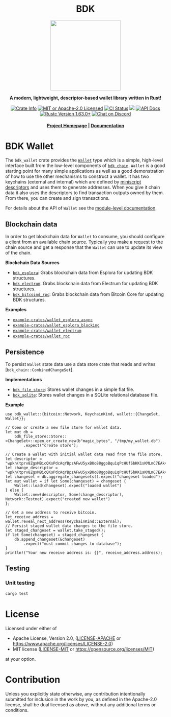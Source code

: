 <div align="center">
  <h1>BDK</h1>

  <img src="https://raw.githubusercontent.com/bitcoindevkit/bdk/master/static/bdk.png" width="220" />

  <p>
    <strong>A modern, lightweight, descriptor-based wallet library written in Rust!</strong>
  </p>

  <p>
    <a href="https://crates.io/crates/bdk_wallet"><img alt="Crate Info" src="https://img.shields.io/crates/v/bdk_wallet.svg"/></a>
    <a href="https://github.com/bitcoindevkit/bdk/blob/master/LICENSE"><img alt="MIT or Apache-2.0 Licensed" src="https://img.shields.io/badge/license-MIT%2FApache--2.0-blue.svg"/></a>
    <a href="https://github.com/bitcoindevkit/bdk/actions?query=workflow%3ACI"><img alt="CI Status" src="https://github.com/bitcoindevkit/bdk/workflows/CI/badge.svg"></a>
    <a href="https://coveralls.io/github/bitcoindevkit/bdk?branch=master"><img src="https://coveralls.io/repos/github/bitcoindevkit/bdk/badge.svg?branch=master"/></a>
    <a href="https://docs.rs/bdk_wallet"><img alt="API Docs" src="https://img.shields.io/badge/docs.rs-bdk_wallet-green"/></a>
    <a href="https://blog.rust-lang.org/2022/08/11/Rust-1.63.0.html"><img alt="Rustc Version 1.63.0+" src="https://img.shields.io/badge/rustc-1.63.0%2B-lightgrey.svg"/></a>
    <a href="https://discord.gg/d7NkDKm"><img alt="Chat on Discord" src="https://img.shields.io/discord/753336465005608961?logo=discord"></a>
  </p>

  <h4>
    <a href="https://bitcoindevkit.org">Project Homepage</a>
    <span> | </span>
    <a href="https://docs.rs/bdk_wallet">Documentation</a>
  </h4>
</div>

# BDK Wallet

The `bdk_wallet` crate provides the [`Wallet`] type which is a simple, high-level
interface built from the low-level components of [`bdk_chain`]. `Wallet` is a good starting point
for many simple applications as well as a good demonstration of how to use the other mechanisms to
construct a wallet. It has two keychains (external and internal) which are defined by
[miniscript descriptors][`rust-miniscript`] and uses them to generate addresses. When you give it
chain data it also uses the descriptors to find transaction outputs owned by them. From there, you
can create and sign transactions.

For details about the API of `Wallet` see the [module-level documentation][`Wallet`].

## Blockchain data

In order to get blockchain data for `Wallet` to consume, you should configure a client from
an available chain source. Typically you make a request to the chain source and get a response
that the `Wallet` can use to update its view of the chain.

**Blockchain Data Sources**

* [`bdk_esplora`]: Grabs blockchain data from Esplora for updating BDK structures.
* [`bdk_electrum`]: Grabs blockchain data from Electrum for updating BDK structures.
* [`bdk_bitcoind_rpc`]: Grabs blockchain data from Bitcoin Core for updating BDK structures.

**Examples**

* [`example-crates/wallet_esplora_async`](https://github.com/bitcoindevkit/bdk/tree/master/example-crates/wallet_esplora_async)
* [`example-crates/wallet_esplora_blocking`](https://github.com/bitcoindevkit/bdk/tree/master/example-crates/wallet_esplora_blocking)
* [`example-crates/wallet_electrum`](https://github.com/bitcoindevkit/bdk/tree/master/example-crates/wallet_electrum)
* [`example-crates/wallet_rpc`](https://github.com/bitcoindevkit/bdk/tree/master/example-crates/wallet_rpc)

## Persistence

To persist `Wallet` state data use a data store crate that reads and writes [`bdk_chain::CombinedChangeSet`].

**Implementations**

* [`bdk_file_store`]: Stores wallet changes in a simple flat file.
* [`bdk_sqlite`]: Stores wallet changes in a SQLite relational database file.

**Example**

<!-- compile_fail because outpoint and txout are fake variables -->
```rust,no_run
use bdk_wallet::{bitcoin::Network, KeychainKind, wallet::{ChangeSet, Wallet}};

// Open or create a new file store for wallet data.
let mut db =
    bdk_file_store::Store::<ChangeSet>::open_or_create_new(b"magic_bytes", "/tmp/my_wallet.db")
        .expect("create store");

// Create a wallet with initial wallet data read from the file store.
let descriptor = "wpkh(tprv8ZgxMBicQKsPdcAqYBpzAFwU5yxBUo88ggoBqu1qPcHUfSbKK1sKMLmC7EAk438btHQrSdu3jGGQa6PA71nvH5nkDexhLteJqkM4dQmWF9g/84'/1'/0'/0/*)";
let change_descriptor = "wpkh(tprv8ZgxMBicQKsPdcAqYBpzAFwU5yxBUo88ggoBqu1qPcHUfSbKK1sKMLmC7EAk438btHQrSdu3jGGQa6PA71nvH5nkDexhLteJqkM4dQmWF9g/84'/1'/0'/1/*)";
let changeset = db.aggregate_changesets().expect("changeset loaded");
let mut wallet = if let Some(changeset) = changeset {
    Wallet::load(changeset).expect("loaded wallet")
} else {
    Wallet::new(descriptor, Some(change_descriptor), Network::Testnet).expect("created new wallet")
};

// Get a new address to receive bitcoin.
let receive_address = wallet.reveal_next_address(KeychainKind::External);
// Persist staged wallet data changes to the file store.
let staged_changeset = wallet.take_staged();
if let Some(changeset) = staged_changeset {
    db.append_changeset(&changeset)
        .expect("must commit changes to database");
}
println!("Your new receive address is: {}", receive_address.address);
```

<!-- ### Sync the balance of a descriptor -->

<!-- ```rust,no_run -->
<!-- use bdk_wallet::Wallet; -->
<!-- use bdk_wallet::blockchain::ElectrumBlockchain; -->
<!-- use bdk_wallet::SyncOptions; -->
<!-- use bdk_wallet::electrum_client::Client; -->
<!-- use bdk_wallet::bitcoin::Network; -->

<!-- fn main() -> Result<(), bdk_wallet::Error> { -->
<!--     let blockchain = ElectrumBlockchain::from(Client::new("ssl://electrum.blockstream.info:60002")?); -->
<!--     let wallet = Wallet::new( -->
<!--         "wpkh([c258d2e4/84h/1h/0h]tpubDDYkZojQFQjht8Tm4jsS3iuEmKjTiEGjG6KnuFNKKJb5A6ZUCUZKdvLdSDWofKi4ToRCwb9poe1XdqfUnP4jaJjCB2Zwv11ZLgSbnZSNecE/0/*)", -->
<!--         Some("wpkh([c258d2e4/84h/1h/0h]tpubDDYkZojQFQjht8Tm4jsS3iuEmKjTiEGjG6KnuFNKKJb5A6ZUCUZKdvLdSDWofKi4ToRCwb9poe1XdqfUnP4jaJjCB2Zwv11ZLgSbnZSNecE/1/*)"), -->
<!--         Network::Testnet, -->
<!--     )?; -->

<!--     wallet.sync(&blockchain, SyncOptions::default())?; -->

<!--     println!("Descriptor balance: {} SAT", wallet.balance()?); -->

<!--     Ok(()) -->
<!-- } -->
<!-- ``` -->
<!-- ### Generate a few addresses -->

<!-- ```rust -->
<!-- use bdk_wallet::Wallet; -->
<!-- use bdk_wallet::wallet::AddressIndex::New; -->
<!-- use bdk_wallet::bitcoin::Network; -->

<!-- fn main() -> Result<(), bdk_wallet::Error> { -->
<!--     let wallet = Wallet::new( -->
<!--         "wpkh([c258d2e4/84h/1h/0h]tpubDDYkZojQFQjht8Tm4jsS3iuEmKjTiEGjG6KnuFNKKJb5A6ZUCUZKdvLdSDWofKi4ToRCwb9poe1XdqfUnP4jaJjCB2Zwv11ZLgSbnZSNecE/0/*)", -->
<!--         Some("wpkh([c258d2e4/84h/1h/0h]tpubDDYkZojQFQjht8Tm4jsS3iuEmKjTiEGjG6KnuFNKKJb5A6ZUCUZKdvLdSDWofKi4ToRCwb9poe1XdqfUnP4jaJjCB2Zwv11ZLgSbnZSNecE/1/*)"), -->
<!--         Network::Testnet, -->
<!--     )?; -->

<!--     println!("Address #0: {}", wallet.get_address(New)); -->
<!--     println!("Address #1: {}", wallet.get_address(New)); -->
<!--     println!("Address #2: {}", wallet.get_address(New)); -->

<!--     Ok(()) -->
<!-- } -->
<!-- ``` -->

<!-- ### Create a transaction -->

<!-- ```rust,no_run -->
<!-- use bdk_wallet::{FeeRate, Wallet, SyncOptions}; -->
<!-- use bdk_wallet::blockchain::ElectrumBlockchain; -->

<!-- use bdk_wallet::electrum_client::Client; -->
<!-- use bdk_wallet::wallet::AddressIndex::New; -->

<!-- use bitcoin::base64; -->
<!-- use bdk_wallet::bitcoin::consensus::serialize; -->
<!-- use bdk_wallet::bitcoin::Network; -->

<!-- fn main() -> Result<(), bdk_wallet::Error> { -->
<!--     let blockchain = ElectrumBlockchain::from(Client::new("ssl://electrum.blockstream.info:60002")?); -->
<!--     let wallet = Wallet::new( -->
<!--         "wpkh([c258d2e4/84h/1h/0h]tpubDDYkZojQFQjht8Tm4jsS3iuEmKjTiEGjG6KnuFNKKJb5A6ZUCUZKdvLdSDWofKi4ToRCwb9poe1XdqfUnP4jaJjCB2Zwv11ZLgSbnZSNecE/0/*)", -->
<!--         Some("wpkh([c258d2e4/84h/1h/0h]tpubDDYkZojQFQjht8Tm4jsS3iuEmKjTiEGjG6KnuFNKKJb5A6ZUCUZKdvLdSDWofKi4ToRCwb9poe1XdqfUnP4jaJjCB2Zwv11ZLgSbnZSNecE/1/*)"), -->
<!--         Network::Testnet, -->
<!--     )?; -->

<!--     wallet.sync(&blockchain, SyncOptions::default())?; -->

<!--     let send_to = wallet.get_address(New); -->
<!--     let (psbt, details) = { -->
<!--         let mut builder = wallet.build_tx(); -->
<!--         builder -->
<!--             .add_recipient(send_to.script_pubkey(), 50_000) -->
<!--             .enable_rbf() -->
<!--             .do_not_spend_change() -->
<!--             .fee_rate(FeeRate::from_sat_per_vb(5.0)); -->
<!--         builder.finish()? -->
<!--     }; -->

<!--     println!("Transaction details: {:#?}", details); -->
<!--     println!("Unsigned PSBT: {}", base64::encode(&serialize(&psbt))); -->

<!--     Ok(()) -->
<!-- } -->
<!-- ``` -->

<!-- ### Sign a transaction -->

<!-- ```rust,no_run -->
<!-- use bdk_wallet::{Wallet, SignOptions}; -->

<!-- use bitcoin::base64; -->
<!-- use bdk_wallet::bitcoin::consensus::deserialize; -->
<!-- use bdk_wallet::bitcoin::Network; -->

<!-- fn main() -> Result<(), bdk_wallet::Error> { -->
<!--     let wallet = Wallet::new( -->
<!--         "wpkh([c258d2e4/84h/1h/0h]tprv8griRPhA7342zfRyB6CqeKF8CJDXYu5pgnj1cjL1u2ngKcJha5jjTRimG82ABzJQ4MQe71CV54xfn25BbhCNfEGGJZnxvCDQCd6JkbvxW6h/0/*)", -->
<!--         Some("wpkh([c258d2e4/84h/1h/0h]tprv8griRPhA7342zfRyB6CqeKF8CJDXYu5pgnj1cjL1u2ngKcJha5jjTRimG82ABzJQ4MQe71CV54xfn25BbhCNfEGGJZnxvCDQCd6JkbvxW6h/1/*)"), -->
<!--         Network::Testnet, -->
<!--     )?; -->

<!--     let psbt = "..."; -->
<!--     let mut psbt = deserialize(&base64::decode(psbt).unwrap())?; -->

<!--     let _finalized = wallet.sign(&mut psbt, SignOptions::default())?; -->

<!--     Ok(()) -->
<!-- } -->
<!-- ``` -->

## Testing

### Unit testing

```bash
cargo test
```

# License

Licensed under either of

* Apache License, Version 2.0, ([LICENSE-APACHE](../../LICENSE-APACHE) or <https://www.apache.org/licenses/LICENSE-2.0>)
* MIT license ([LICENSE-MIT](../../LICENSE-MIT) or <https://opensource.org/licenses/MIT>)

at your option.

# Contribution

Unless you explicitly state otherwise, any contribution intentionally
submitted for inclusion in the work by you, as defined in the Apache-2.0
license, shall be dual licensed as above, without any additional terms or
conditions.

[`Wallet`]: https://docs.rs/bdk_wallet/latest/bdk_wallet/wallet/struct.Wallet.html
[`bdk_chain`]: https://docs.rs/bdk_chain/latest
[`bdk_file_store`]: https://docs.rs/bdk_file_store/latest
[`bdk_sqlite`]: https://docs.rs/bdk_sqlite/latest
[`bdk_electrum`]: https://docs.rs/bdk_electrum/latest
[`bdk_esplora`]: https://docs.rs/bdk_esplora/latest
[`bdk_bitcoind_rpc`]: https://docs.rs/bdk_bitcoind_rpc/latest
[`rust-miniscript`]: https://docs.rs/miniscript/latest/miniscript/index.html
